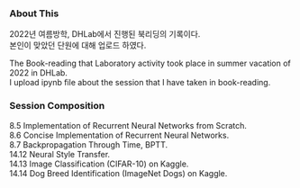 ### About This
2022년 여름방학, DHLab에서 진행된 북리딩의 기록이다.  
본인이 맞았던 단원에 대해 업로드 하였다.  

The Book-reading that Laboratory activity took place in summer vacation of 2022 in DHLab.  
I upload ipynb file about the session that I have taken in book-reading.  

### Session Composition
8.5 Implementation of Recurrent Neural Networks from Scratch.  
8.6 Concise Implementation of Recurrent Neural Networks.  
8.7 Backpropagation Through Time, BPTT.   
14.12 Neural Style Transfer.  
14.13 Image Classification (CIFAR-10) on Kaggle.  
14.14 Dog Breed Identification (ImageNet Dogs) on Kaggle. 
